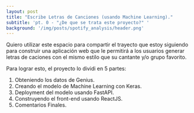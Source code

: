 ```yaml
---
layout: post
title: "Escribe Letras de Canciones (usando Machine Learning)."
subtitle: 'pt. 0 - "¿De que se trata este proyecto?" '
background: '/img/posts/spotify_analysis/header.png'
---
```


Quiero utilizar este espacio para compartir el trayecto que estoy siguiendo para construir una aplicación web que le permitirá a los usuarios generar letras de caciones con el mismo estilo que su cantante y/o grupo favorito.

Para lograr esto, el proyecto lo dividi en 5 partes:

1. Obteniendo los datos de Genius.
2. Creando el modelo de Machine Learning con Keras.
3. Deployment del modelo usando FastAPI.
4. Construyendo el front-end usando ReactJS.
5. Comentarios Finales.


